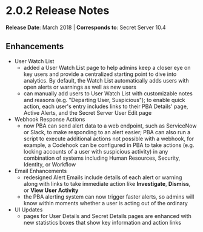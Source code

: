 [title]: # (2.0.2)
[tags]: # (Privileged Behavior Analytics,PBA,Release Notes,Read Me)
[priority]: # (7050)
# 2.0.2 Release Notes

**Release Date**: March 2018 | **Corresponds to**: Secret Server 10.4

## Enhancements

* User Watch List
  * added a User Watch List page to help admins keep a closer eye on key users and provide a centralized starting point to dive into analytics. By default, the Watch List automatically adds users with open alerts or warnings as well as new users
  * can manually add users to User Watch List with customizable notes and reasons (e.g. "Departing User, Suspicious"); to enable quick action, each user's entry includes links to their PBA Details' page, Active Alerts, and the Secret Server User Edit page
* Webhook Response Actions
  * now PBA can send alert data to a web endpoint, such as ServiceNow or Slack, to make responding to an alert easier; PBA can also run a script to execute additional actions not possible with a webhook, for example, a Codehook can be configured in PBA to take actions (e.g. locking accounts of a user with suspicious activity) in any combination of systems including Human Resources, Security, Identity, or Workflow
* Email Enhancements
  * redesigned Alert Emails include details of each alert or warning along with links to take immediate action like **Investigate**, **Dismiss**, or **View User Activity**
  * the PBA alerting system can now trigger faster alerts, so admins will know within moments whether a user is acting out of the ordinary
* UI Updates
  * pages for User Details and Secret Details pages are enhanced with new statistics boxes that show key information and action links